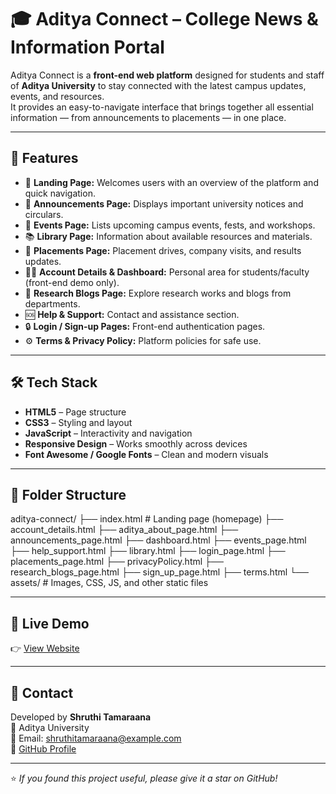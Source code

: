 # 🎓 Aditya Connect – College News & Information Portal

Aditya Connect is a **front-end web platform** designed for students and staff of **Aditya University** to stay connected with the latest campus updates, events, and resources.  
It provides an easy-to-navigate interface that brings together all essential information — from announcements to placements — in one place.

---

## 🌟 Features

- 🏫 **Landing Page:** Welcomes users with an overview of the platform and quick navigation.
- 📢 **Announcements Page:** Displays important university notices and circulars.
- 📅 **Events Page:** Lists upcoming campus events, fests, and workshops.
- 📚 **Library Page:** Information about available resources and materials.
- 💼 **Placements Page:** Placement drives, company visits, and results updates.
- 🧑‍💻 **Account Details & Dashboard:** Personal area for students/faculty (front-end demo only).
- 📰 **Research Blogs Page:** Explore research works and blogs from departments.
- 🆘 **Help & Support:** Contact and assistance section.
- 🔒 **Login / Sign-up Pages:** Front-end authentication pages.
- ⚙️ **Terms & Privacy Policy:** Platform policies for safe use.

---

## 🛠️ Tech Stack

- **HTML5** – Page structure  
- **CSS3** – Styling and layout  
- **JavaScript** – Interactivity and navigation  
- **Responsive Design** – Works smoothly across devices  
- **Font Awesome / Google Fonts** – Clean and modern visuals  

---

## 📂 Folder Structure

aditya-connect/
├── index.html # Landing page (homepage)
├── account_details.html
├── aditya_about_page.html
├── announcements_page.html
├── dashboard.html
├── events_page.html
├── help_support.html
├── library.html
├── login_page.html
├── placements_page.html
├── privacyPolicy.html
├── research_blogs_page.html
├── sign_up_page.html
├── terms.html
└── assets/ # Images, CSS, JS, and other static files


---

## 🚀 Live Demo

👉 [View Website](https://shruthitamaraana.github.io/aditya-connect)



---

## 📧 Contact

Developed by **Shruthi Tamaraana**  
📍 Aditya University  
📩 Email: shruthitamaraana@example.com  
🔗 [GitHub Profile](https://github.com/yourusername)

---

⭐ *If you found this project useful, please give it a star on GitHub!*
